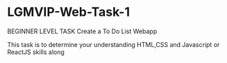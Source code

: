 # LGMVIP-Web-Task-1
BEGINNER LEVEL TASK
Create a To Do List Webapp

This task is to determine your understanding HTML,CSS and Javascript or ReactJS skills along
